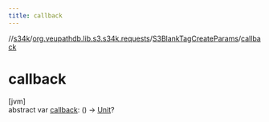 ```yaml
---
title: callback
---
```

//[s34k](../../../index.html)/[org.veupathdb.lib.s3.s34k.requests](../index.html)/[S3BlankTagCreateParams](index.html)/[callback](callback.html)



# callback



[jvm]\
abstract var [callback](callback.html): () -&gt; [Unit](https://kotlinlang.org/api/latest/jvm/stdlib/kotlin/-unit/index.html)?




